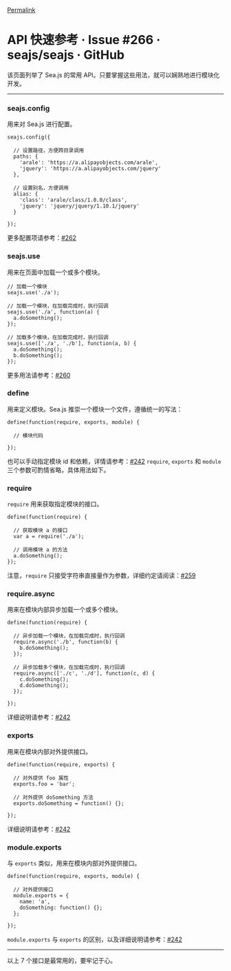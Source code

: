 
[Permalink](https://github.com/seajs/seajs/issues/266 "Permalink to API 快速参考 · Issue #266 · seajs/seajs · GitHub")

# API 快速参考 · Issue #266 · seajs/seajs · GitHub

该页面列举了 Sea.js 的常用 API。只要掌握这些用法，就可以娴熟地进行模块化开发。

* * *

### seajs.config

用来对 Sea.js 进行配置。


    seajs.config({

      // 设置路径，方便跨目录调用
      paths: {
        'arale': 'https://a.alipayobjects.com/arale',
        'jquery': 'https://a.alipayobjects.com/jquery'
      },

      // 设置别名，方便调用
      alias: {
        'class': 'arale/class/1.0.0/class',
        'jquery': 'jquery/jquery/1.10.1/jquery'
      }

    });


更多配置项请参考：[#262][1]

### seajs.use

用来在页面中加载一个或多个模块。


    // 加载一个模块
    seajs.use('./a');

    // 加载一个模块，在加载完成时，执行回调
    seajs.use('./a', function(a) {
      a.doSomething();
    });

    // 加载多个模块，在加载完成时，执行回调
    seajs.use(['./a', './b'], function(a, b) {
      a.doSomething();
      b.doSomething();
    });


更多用法请参考：[#260][2]

### define

用来定义模块。Sea.js 推崇一个模块一个文件，遵循统一的写法：


    define(function(require, exports, module) {

      // 模块代码

    });


也可以手动指定模块 id 和依赖，详情请参考：[#242][3]
`require`, `exports` 和 `module` 三个参数可酌情省略，具体用法如下。

### require

`require` 用来获取指定模块的接口。


    define(function(require) {

      // 获取模块 a 的接口
      var a = require('./a');

      // 调用模块 a 的方法
      a.doSomething();
    });


注意，`require` 只接受字符串直接量作为参数，详细约定请阅读：[#259][4]

### require.async

用来在模块内部异步加载一个或多个模块。


    define(function(require) {

      // 异步加载一个模块，在加载完成时，执行回调
      require.async('./b', function(b) {
        b.doSomething();
      });

      // 异步加载多个模块，在加载完成时，执行回调
      require.async(['./c', './d'], function(c, d) {
        c.doSomething();
        d.doSomething();
      });

    });


详细说明请参考：[#242][3]

### exports

用来在模块内部对外提供接口。


    define(function(require, exports) {

      // 对外提供 foo 属性
      exports.foo = 'bar';

      // 对外提供 doSomething 方法
      exports.doSomething = function() {};

    });


详细说明请参考：[#242][3]

### module.exports

与 `exports` 类似，用来在模块内部对外提供接口。


    define(function(require, exports, module) {

      // 对外提供接口
      module.exports = {
        name: 'a',
        doSomething: function() {};
      };

    });


`module.exports` 与 `exports` 的区别，以及详细说明请参考：[#242][3]

* * *

以上 7 个接口是最常用的，要牢记于心。

   [1]: https://github.com/seajs/seajs/issues/262 (配置)
   [2]: https://github.com/seajs/seajs/issues/260 (模块的加载启动)
   [3]: https://github.com/seajs/seajs/issues/242 (CMD 模块定义规范)
   [4]: https://github.com/seajs/seajs/issues/259 (require 书写约定)
  
